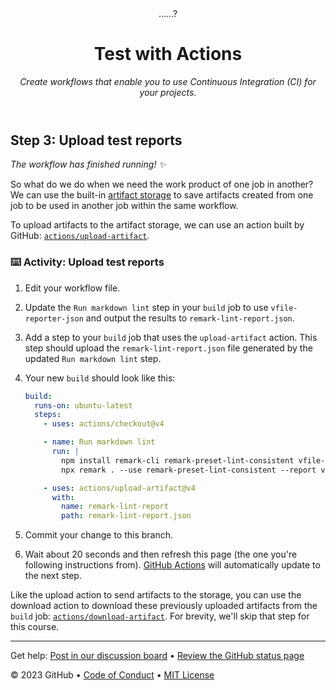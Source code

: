 <header>
......?
<!--
  <<< Author notes: Course header >>>
  Include a 1280×640 image, course title in sentence case, and a concise description in emphasis.
  In your repository settings: enable template repository, add your 1280×640 social image, auto delete head branches.
  Add your open source license, GitHub uses MIT license.
-->

# Test with Actions

_Create workflows that enable you to use Continuous Integration (CI) for your projects._

</header>

<!--
  <<< Author notes: Step 3 >>>
  Start this step by acknowledging the previous step.
  Define terms and link to docs.github.com.
-->

## Step 3: Upload test reports

_The workflow has finished running! :sparkles:_

So what do we do when we need the work product of one job in another? We can use the built-in [artifact storage](https://docs.github.com/actions/advanced-guides/storing-workflow-data-as-artifacts) to save artifacts created from one job to be used in another job within the same workflow.

To upload artifacts to the artifact storage, we can use an action built by GitHub: [`actions/upload-artifact`](https://github.com/actions/upload-artifact).

### :keyboard: Activity: Upload test reports

1. Edit your workflow file.
1. Update the `Run markdown lint` step in your `build` job to use `vfile-reporter-json` and output the results to `remark-lint-report.json`.
1. Add a step to your `build` job that uses the `upload-artifact` action. This step should upload the `remark-lint-report.json` file generated by the updated `Run markdown lint` step.
1. Your new `build` should look like this:

   ```yml
   build:
     runs-on: ubuntu-latest
     steps:
       - uses: actions/checkout@v4

       - name: Run markdown lint
         run: |
           npm install remark-cli remark-preset-lint-consistent vfile-reporter-json
           npx remark . --use remark-preset-lint-consistent --report vfile-reporter-json 2> remark-lint-report.json

       - uses: actions/upload-artifact@v4
         with:
           name: remark-lint-report
           path: remark-lint-report.json
   ```

1. Commit your change to this branch.
1. Wait about 20 seconds and then refresh this page (the one you're following instructions from). [GitHub Actions](https://docs.github.com/actions) will automatically update to the next step.

Like the upload action to send artifacts to the storage, you can use the download action to download these previously uploaded artifacts from the `build` job: [`actions/download-artifact`](https://github.com/actions/download-artifact). For brevity, we'll skip that step for this course.

<footer>

<!--
  <<< Author notes: Footer >>>
  Add a link to get support, GitHub status page, code of conduct, license link.
-->

---

Get help: [Post in our discussion board](https://github.com/orgs/skills/discussions/categories/test-with-actions) &bull; [Review the GitHub status page](https://www.githubstatus.com/)

&copy; 2023 GitHub &bull; [Code of Conduct](https://www.contributor-covenant.org/version/2/1/code_of_conduct/code_of_conduct.md) &bull; [MIT License](https://gh.io/mit)

</footer>
